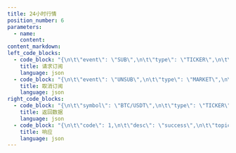 ```yaml
---
title: 24小时行情
position_number: 6
parameters:
  - name:
    content:
content_markdown:
left_code_blocks:
  - code_block: "{\n\t\"event\": \"SUB\",\n\t\"type\": \"TICKER\",\n\t\"symbol\": \"BTC/USDT\"\n}"
    title: 请求订阅
    language: json
  - code_block: "{\n\t\"event\": \"UNSUB\",\n\t\"type\": \"MARKET\",\n\t\"symbol\": \"BTC/USDT\"\n}"
    title: 取消订阅
    language: json
right_code_blocks:
  - code_block: "{\n\t\"symbol\": \"BTC/USDT\",\n\t\"type\": \"TICKER\",\n\t\"data\": {\n\t\t\"amount\": \"12041429.0669052\",\n\t\t\"change\": \"3.62\",\n\t\t\"high\": \"41258.86\",\n\t\t\"last\": \"40680.6\",\n\t\t\"low\": \"38538.02\",\n\t\t\"open\": \"38821.7\",\n\t\t\"time\": \"1650347625464\",\n\t\t\"volume\": \"301.7915\"\n\t},\n\t\"ts\": 1650347625841\n}"
    title: 返回数据
    language: json
  - code_block: "{\n\t\"code\": 1,\n\t\"desc\": \"success\",\n\t\"topic\": {\n\t\t\"event\": \"SUB\",\n\t\t\"type\": \"TICKER\",\n\t\t\"symbol\": \"BTC/USDT\"\n\t}\n}"
    title: 响应
    language: json
---
```


